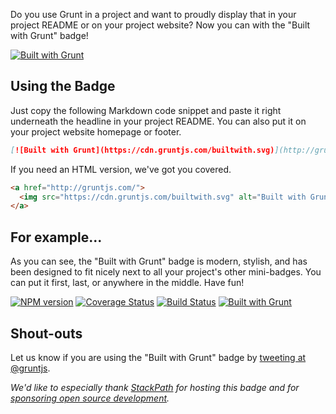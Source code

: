 Do you use Grunt in a project and want to proudly display that in your project README or on your project website? Now you can with the "Built with Grunt" badge!

[![Built with Grunt](https://cdn.gruntjs.com/builtwith.svg)](http://gruntjs.com/)

## Using the Badge

Just copy the following Markdown code snippet and paste it right underneath the headline in your project README. You can also put it on your project website homepage or footer.

```markdown
[![Built with Grunt](https://cdn.gruntjs.com/builtwith.svg)](http://gruntjs.com/)
```

If you need an HTML version, we've got you covered.

```html
<a href="http://gruntjs.com/">
  <img src="https://cdn.gruntjs.com/builtwith.svg" alt="Built with Grunt">
</a>
```

## For example...

As you can see, the "Built with Grunt" badge is modern, stylish, and has been designed to fit nicely next to all your project's other mini-badges. You can put it first, last, or anywhere in the middle. Have fun!

[![NPM version](https://badge.fury.io/js/grunt.svg)](http://badge.fury.io/)
[![Coverage Status](https://s3.amazonaws.com/assets.coveralls.io/badges/coveralls_100.svg)](https://coveralls.io/)
[![Build Status](https://secure.travis-ci.org/gruntjs/grunt.svg?branch=master)](https://travis-ci.org/)
[![Built with Grunt](https://cdn.gruntjs.com/builtwith.svg)](http://gruntjs.com/)

## Shout-outs

Let us know if you are using the "Built with Grunt" badge by [tweeting at @gruntjs](https://twitter.com/gruntjs).

_We'd like to especially thank [StackPath](https://www.stackpath.com/) for hosting this badge and for [sponsoring open source development](https://www.stackpath.com/open-source/)._
